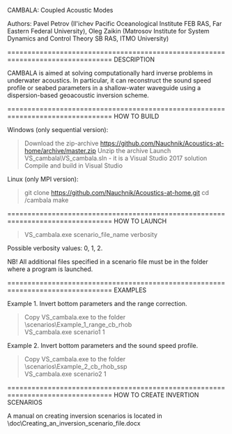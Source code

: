 CAMBALA: Coupled Acoustic Modes

Authors:
Pavel Petrov (Il'ichev Pacific Oceanological Institute FEB RAS, Far Eastern Federal University), 
Oleg Zaikin (Matrosov Institute for System Dynamics and Control Theory SB RAS, ITMO University)

================================================================================
DESCRIPTION

CAMBALA is aimed at solving computationally hard inverse problems in underwater
acoustics. In particular, it can reconstruct the sound speed profile or seabed
parameters in a shallow-water waveguide using a dispersion-based geoacoustic 
inversion scheme.

================================================================================
HOW TO BUILD

Windows (only sequential version):
> Download the zip-archive https://github.com/Nauchnik/Acoustics-at-home/archive/master.zip
> Unzip the archive
> Launch VS_cambala\VS_cambala.sln - it is a Visual Studio 2017 solution
> Compile and build in Visual Studio

Linux (only MPI version):
> git clone https://github.com/Nauchnik/Acoustics-at-home.git
> cd /cambala
> make

================================================================================
HOW TO LAUNCH

> VS_cambala.exe scenario_file_name verbosity

Possible verbosity values: 0, 1, 2.

NB! All additional files specified in a scenario file must be in the folder where a program is launched. 

================================================================================
EXAMPLES

Example 1. Invert bottom parameters and the range correction.

> Copy VS_cambala.exe to the folder \scenarios\Example_1_range_cb_rhob\
> VS_cambala.exe scenario1 1

Example 2. Invert bottom parameters and the sound speed profile.

> Copy VS_cambala.exe to the folder \scenarios\Example_2_cb_rhob_ssp\
> VS_cambala.exe scenario2 1

================================================================================
HOW TO CREATE INVERTION SCENARIOS

A manual on creating inversion scenarios is located in
\doc\Creating_an_inversion_scenario_file.docx


